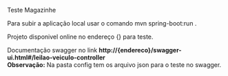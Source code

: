 Teste Magazinhe

Para subir a aplicação local usar o comando mvn spring-boot:run .

Projeto disponivel online no endereço {} para teste. 

<p>Documentação swagger no link <b>http://{endereco}/swagger-ui.html#/leilao-veiculo-controller</b><br/>
<b>Observação:</b> Na pasta config tem os arquivo json para o teste no swagger. 


